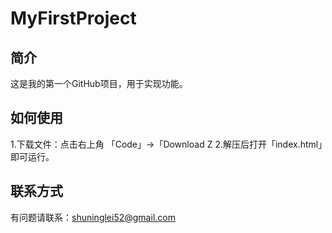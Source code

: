 # MyFirstProject
## 简介
这是我的第一个GitHub项目，用于实现功能。

## 如何使用
1.下载文件：点击右上角 「Code」→「Download Z
2.解压后打开「index.html」即可运行。

## 联系方式
有问题请联系：shuninglei52@gmail.com
